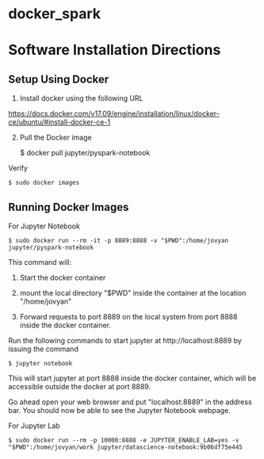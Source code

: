 # docker_spark

# Software Installation Directions #

## Setup Using Docker ##

1. Install docker using the following URL

https://docs.docker.com/v17.09/engine/installation/linux/docker-ce/ubuntu/#install-docker-ce-1

2. Pull the Docker image

    $ docker pull jupyter/pyspark-notebook

Verify

    $ sudo docker images

## Running Docker Images ##

For Jupyter Notebook

    $ sudo docker run --rm -it -p 8889:8888 -v "$PWD":/home/jovyan jupyter/pyspark-notebook

This command will:

1. Start the docker container

2. mount the local directory "$PWD" inside the container at the location "/home/jovyan"

3. Forward requests to port 8889 on the local system from port 8888 inside the docker container.

Run the following commands to start jupyter at http://localhost:8889 by issuing the command

    $ jupyter notebook

This will start jupyter at port 8888 inside the docker container, which will be accessible outside the docker at port 8889.

Go ahead open your web browser and put "localhost:8889" in the address bar. You should now be able to see the Jupyter Notebook webpage.

For Jupyter Lab

    $ sudo docker run --rm -p 10000:8888 -e JUPYTER_ENABLE_LAB=yes -v "$PWD":/home/jovyan/work jupyter/datascience-notebook:9b06df75e445
